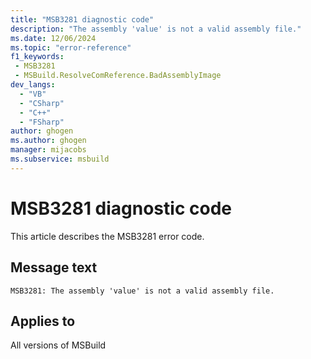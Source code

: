 ```yaml
---
title: "MSB3281 diagnostic code"
description: "The assembly 'value' is not a valid assembly file."
ms.date: 12/06/2024
ms.topic: "error-reference"
f1_keywords:
 - MSB3281
 - MSBuild.ResolveComReference.BadAssemblyImage
dev_langs:
  - "VB"
  - "CSharp"
  - "C++"
  - "FSharp"
author: ghogen
ms.author: ghogen
manager: mijacobs
ms.subservice: msbuild
---
```


# MSB3281 diagnostic code

<!-- :::ErrorDefinitionDescription::: -->
<!-- :::editable-content name="introDescription"::: -->
This article describes the MSB3281 error code.
<!-- :::editable-content-end::: -->

## Message text

```output
MSB3281: The assembly 'value' is not a valid assembly file.
```

<!-- :::editable-content name="postOutputDescription"::: -->
<!--
{StrBegin="MSB3281: "}
-->
<!-- :::editable-content-end::: -->
<!-- :::ErrorDefinitionDescription-end::: -->

## Applies to

All versions of MSBuild
